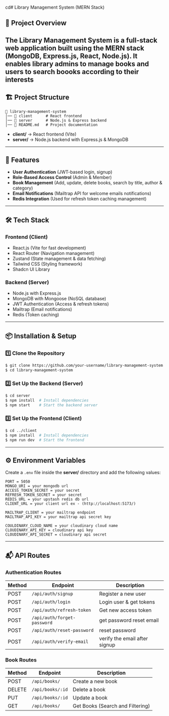 cd# Library Management System (MERN Stack)

## 📌 Project Overview

## The **Library Management System** is a full-stack web application built using the **MERN stack (MongoDB, Express.js, React, Node.js)**. It enables library admins to manage books and users to search boooks according to their interests

## 🏗️ Project Structure

```
📂 library-management-system
│── 📂 client      # React frontend
│── 📂 server      # Node.js & Express backend
│── 📄 README.md   # Project documentation
```

- **client/** → React frontend (Vite)
- **server/** → Node.js backend with Express.js & MongoDB

---

## 🚀 Features

- **User Authentication** (JWT-based login, signup)
- **Role-Based Access Control** (Admin & Member)
- **Book Management** (Add, update, delete books, search by title, author & category)
- **Email Notifications** (Mailtrap API for welcome emails notifications)
- **Redis Integration** (Used for refresh token caching management)

---

## 🛠️ Tech Stack

### **Frontend (Client)**

- React.js (Vite for fast development)
- React Router (Navigation management)
- Zustand (State management & data fetching)
- Tailwind CSS (Styling framework)
- Shadcn UI Library

### **Backend (Server)**

- Node.js with Express.js
- MongoDB with Mongoose (NoSQL database)
- JWT Authentication (Access & refresh tokens)
- Mailtrap (Email notifications)
- Redis (Token caching)

---

## 📦 Installation & Setup

### 1️⃣ **Clone the Repository**

```sh
$ git clone https://github.com/your-username/library-management-system.git
$ cd library-management-system
```

### 2️⃣ **Set Up the Backend (Server)**

```sh
$ cd server
$ npm install  # Install dependencies
$ npm start    # Start the backend server
```

### 3️⃣ **Set Up the Frontend (Client)**

```sh
$ cd ../client
$ npm install  # Install dependencies
$ npm run dev  # Start the frontend
```

---

## ⚙️ Environment Variables

Create a `.env` file inside the **server/** directory and add the following values:

```env
PORT = 5050
MONGO_URI = your mongodb url
ACCESS_TOKEN_SECRET = your secret
REFRESH_TOKEN_SECRET = your secret
REDIS_URL = your upstash redis db url
CLIENT_URL = your client url ex - (http://localhost:5173/)

MAILTRAP_CLIENT = your mailtrap endpoint
MAILTRAP_API_KEY = your mailtrap api secret key

COULDINARY_CLOUD_NAME = your cloudinary cloud name
CLOUDINARY_API_KEY = cloudinary api key
CLOUDINARY_API_SECRET = cloudinary api secret

```

---

## 📬 API Routes

### **Authentication Routes**

| Method | Endpoint                    | Description                   |
| ------ | --------------------------- | ----------------------------- |
| POST   | `/api/auth/signup`          | Register a new user           |
| POST   | `/api/auth/login`           | Login user & get tokens       |
| POST   | `/api/auth/refresh-token`   | Get new access token          |
| POST   | `/api/auth/forget-password` | get password reset email      |
| POST   | `/api/auth/reset-password`  | reset password                |
| POST   | `/api/auth/verify-email`    | verify the email after signup |

### **Book Routes**

| Method | Endpoint         | Description                      |
| ------ | ---------------- | -------------------------------- |
| POST   | `/api/books/`    | Create a new book                |
| DELETE | `/api/books/:id` | Delete a book                    |
| PUT    | `/api/books/:id` | Update a book                    |
| GET    | `/api/books/`    | Get Books (Search and Filtering) |
